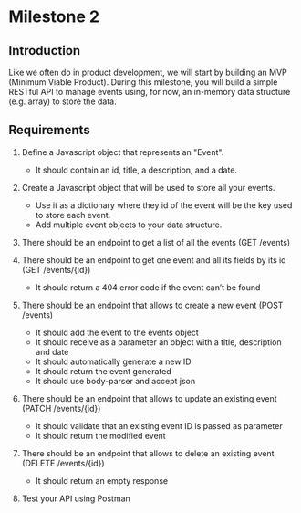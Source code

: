 # Milestone 2

## Introduction
Like we often do in product development, we will start by building an MVP (Minimum Viable Product). During this milestone, you will build a simple RESTful API to manage events using, for now, an in-memory data structure (e.g. array) to store the data.

## Requirements

1. Define a Javascript object that represents an "Event". 
   - It should contain an id, title, a description, and a date.
    
2. Create a Javascript object that will be used to store all your events. 
   - Use it as a dictionary where they id of the event will be the key used to store each event. 
   - Add multiple event objects to your data structure.

3. There should be an endpoint to get a list of all the events (GET /events)

4. There should be an endpoint to get one event and all its fields by its id (GET /events/{id})
   - It should return a 404 error code if the event can’t be found

5. There should be an endpoint that allows to create a new event (POST /events)
   - It should add the event to the events object
   - It should receive as a parameter an object with a title, description and date
   - It should automatically generate a new ID
   - It should return the event generated
   - It should use body-parser and accept json

6. There should be an endpoint that allows to update an existing event (PATCH /events/{id})
   - It should validate that an existing event ID is passed as parameter
   - It should return the modified event

7. There should be an endpoint that allows to delete an existing event (DELETE /events/{id})
   - It should return an empty response

8. Test your API using Postman
